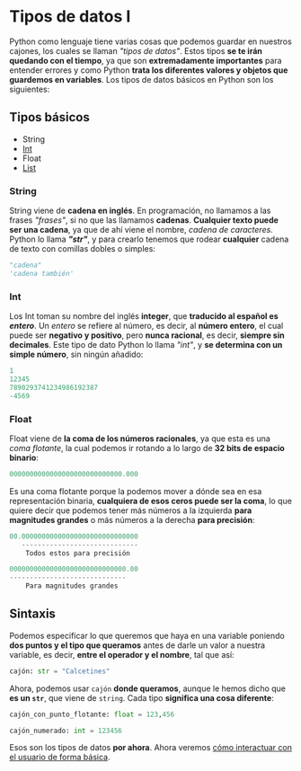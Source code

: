 # Tipos de datos I

Python como lenguaje tiene varias cosas que podemos guardar en nuestros cajones, los cuales se llaman *"tipos de datos"*. Estos tipos **se te irán quedando con el tiempo**, ya que son **extremadamente importantes** para entender errores y como Python **trata los diferentes valores y objetos que guardemos en variables**. Los tipos de datos básicos en Python son los siguientes:

## Tipos básicos

- String
- [Int](./007_trabajar_con_int.md)
- Float
- [List](listas_1.md)

### String

String viene de **cadena en inglés**. En programación, no llamamos a las frases *"frases"*, si no que las llamamos **cadenas**. **Cualquier texto puede ser una cadena**, ya que de ahí viene el nombre, *cadena de caracteres*. Python lo llama ***"str"***, y para crearlo tenemos que rodear **cualquier** cadena de texto con comillas dobles o simples:

```python
"cadena"
'cadena también'
```

### Int

Los Int toman su nombre del inglés **integer**, que **traducido al español es *entero***. Un *entero* se refiere al número, es decir, al **número entero**, el cual puede ser **negativo y positivo**, pero **nunca racional**, es decir, **siempre sin decimales**. Este tipo de dato Python lo llama *"int"*, y **se determina con un simple número**, sin ningún añadido:

```python
1
12345
7890293741234986192387
-4569
```

### Float

Float viene de **la coma de los números racionales**, ya que esta es una *coma flotante*, la cual podemos ir rotando a lo largo de **32 bits de espacio binario**:

```python
0000000000000000000000000000.000
```

Es una coma flotante porque la podemos mover a dónde sea en esa representación binaria, **cualquiera de esos ceros puede ser la coma**, lo que quiere decir que podemos tener más números a la izquierda **para magnitudes grandes** o más números a la derecha **para precisión**:

```python
00.00000000000000000000000000000
   -----------------------------
    Todos estos para precisión

00000000000000000000000000000.00
-----------------------------
    Para magnitudes grandes
```

## Sintaxis

Podemos especificar lo que queremos que haya en una variable poniendo **dos puntos y el tipo que queramos** antes de darle un valor a nuestra variable, es decir, **entre el operador y el nombre**, tal que así:

```python
cajón: str = "Calcetines"
```

Ahora, podemos usar `cajón` **donde queramos**, aunque le hemos dicho que **es un `str`**, que viene de `string`. Cada tipo **significa una cosa diferente**:

```python
cajón_con_punto_flotante: float = 123,456

cajón_numerado: int = 123456
```

Esos son los tipos de datos **por ahora**. Ahora veremos [cómo interactuar con el usuario de forma básica](003_in_out_1.md).
